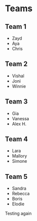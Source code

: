 # Teams

## Team 1
- Zayd
- Aya
- Chris

## Team 2
- Vishal
- Joni
- Winnie

## Team 3
- Gia
- Vanessa
- Alex H.

## Team 4
- Lara
- Mallory
- Simone

## Team 5
- Sandra
- Rebecca
- Boris
- Elodie

Testing again 